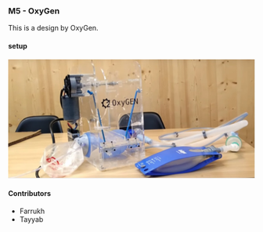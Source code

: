 ### M5 - OxyGen 
This is a design by OxyGen. 

#### setup
![m5-oxygen-setup](setup.jpg)  

#### Contributors  
- Farrukh 
- Tayyab  